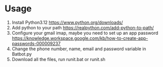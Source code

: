 # Usage
1. Install Python3.12 https://www.python.org/downloads/
2. Add python to your path https://realpython.com/add-python-to-path/
3. Configure your gmail imap, maybe you need to set up an app password https://knowledge.workspace.google.com/kb/how-to-create-app-passwords-000009237
4. Change the phone number, name, email and password variable in Batbot.py
6. Download all the files, run runit.bat or runit.sh
